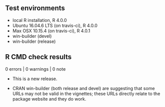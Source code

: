 ## Test environments
* local R installation, R 4.0.0
* Ubuntu 16.04.6 LTS (on travis-ci), R 4.0.0
* Max OSX	10.15.4 (on travis-ci), R 4.0.1
* win-builder (devel)
* win-builder (release)

## R CMD check results

0 errors | 0 warnings | 0 note

* This is a new release.

* CRAN win-builder (both release and devel) are suggesting that some URLs may not be valid in the vignettes; these URLs directly relate to the package website and they do work. 
